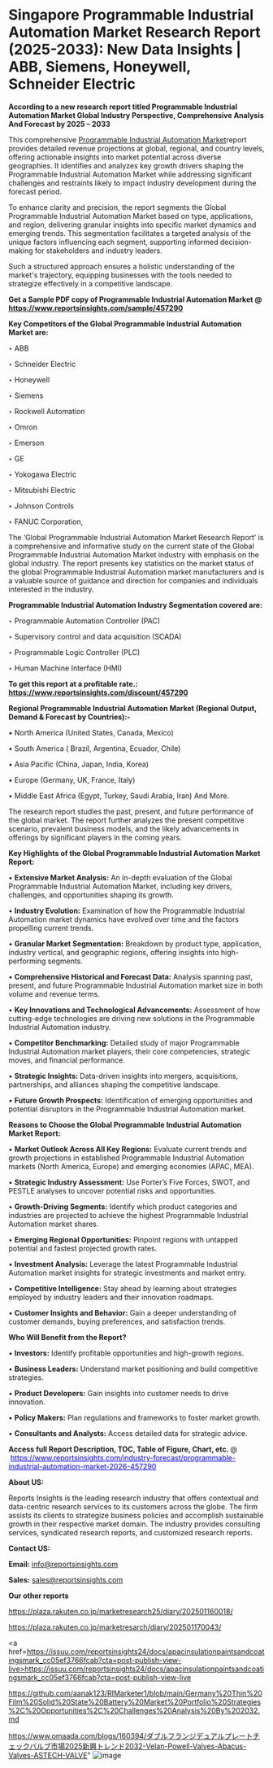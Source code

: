 # Singapore Programmable Industrial Automation Market Research Report (2025-2033): New Data Insights | ABB, Siemens, Honeywell, Schneider Electric

<strong>According to a new research report titled Programmable Industrial Automation Market Global Industry Perspective, Comprehensive Analysis And Forecast by 2025 – 2033</strong>

This comprehensive <a href=https://www.reportsinsights.com/sample/457290>Programmable Industrial Automation Market</a>report provides detailed revenue projections at global, regional, and country levels, offering actionable insights into market potential across diverse geographies. It identifies and analyzes key growth drivers shaping the Programmable Industrial Automation Market while addressing significant challenges and restraints likely to impact industry development during the forecast period.

To enhance clarity and precision, the report segments the Global Programmable Industrial Automation Market based on type, applications, and region, delivering granular insights into specific market dynamics and emerging trends. This segmentation facilitates a targeted analysis of the unique factors influencing each segment, supporting informed decision-making for stakeholders and industry leaders.

Such a structured approach ensures a holistic understanding of the market's trajectory, equipping businesses with the tools needed to strategize effectively in a competitive landscape.

<strong>Get a Sample PDF copy of Programmable Industrial Automation Market </strong><strong>@<a href=https://www.reportsinsights.com/sample/457290 style=color:#0000ff;> https://www.reportsinsights.com/sample/457290</a></strong></font>

<strong>Key Competitors of the Global Programmable Industrial Automation Market are:</strong>

‣ ABB

‣ Schneider Electric

‣ Honeywell

‣ Siemens

‣ Rockwell Automation

‣ Omron

‣ Emerson

‣ GE

‣ Yokogawa Electric

‣ Mitsubishi Electric

‣ Johnson Controls

‣ FANUC Corporation,

The ‘Global Programmable Industrial Automation Market Research Report’ is a comprehensive and informative study on the current state of the Global Programmable Industrial Automation Market industry with emphasis on the global industry. The report presents key statistics on the market status of the global Programmable Industrial Automation market manufacturers and is a valuable source of guidance and direction for companies and individuals interested in the industry.

<strong>Programmable Industrial Automation Industry Segmentation covered are:</strong>

‣ Programmable Automation Controller (PAC)

‣ Supervisory control and data acquisition (SCADA)

‣ Programmable Logic Controller (PLC)

‣ Human Machine Interface (HMI)

<strong>To get this report at a profitable rate.: <a href=https://www.reportsinsights.com/discount/457290 style=color:#0000ff;>https://www.reportsinsights.com/discount/457290</a></strong></font>

<strong>Regional Programmable Industrial Automation Market (Regional Output, Demand &amp; Forecast by Countries):-</strong>

• North America (United States, Canada, Mexico)

• South America ( Brazil, Argentina, Ecuador, Chile)

• Asia Pacific (China, Japan, India, Korea)

• Europe (Germany, UK, France, Italy)

• Middle East Africa (Egypt, Turkey, Saudi Arabia, Iran) And More.

The research report studies the past, present, and future performance of the global market. The report further analyzes the present competitive scenario, prevalent business models, and the likely advancements in offerings by significant players in the coming years.

<strong>Key Highlights of the Global Programmable Industrial Automation Market Report:</strong>

• <strong>Extensive Market Analysis:</strong> An in-depth evaluation of the Global Programmable Industrial Automation Market, including key drivers, challenges, and opportunities shaping its growth.

• <strong>Industry Evolution:</strong> Examination of how the Programmable Industrial Automation market dynamics have evolved over time and the factors propelling current trends.

• <strong>Granular Market Segmentation:</strong> Breakdown by product type, application, industry vertical, and geographic regions, offering insights into high-performing segments.

• <strong>Comprehensive Historical and Forecast Data:</strong> Analysis spanning past, present, and future Programmable Industrial Automation market size in both volume and revenue terms.

• <strong>Key Innovations and Technological Advancements:</strong> Assessment of how cutting-edge technologies are driving new solutions in the Programmable Industrial Automation industry.

• <strong>Competitor Benchmarking:</strong> Detailed study of major Programmable Industrial Automation market players, their core competencies, strategic moves, and financial performance.

• <strong>Strategic Insights:</strong> Data-driven insights into mergers, acquisitions, partnerships, and alliances shaping the competitive landscape.

• <strong>Future Growth Prospects:</strong> Identification of emerging opportunities and potential disruptors in the Programmable Industrial Automation market.

<strong>Reasons to Choose the Global Programmable Industrial Automation Market Report:</strong>

• <strong>Market Outlook Across All Key Regions:</strong> Evaluate current trends and growth projections in established Programmable Industrial Automation markets (North America, Europe) and emerging economies (APAC, MEA).

• <strong>Strategic Industry Assessment:</strong> Use Porter’s Five Forces, SWOT, and PESTLE analyses to uncover potential risks and opportunities.

• <strong>Growth-Driving Segments:</strong> Identify which product categories and industries are projected to achieve the highest Programmable Industrial Automation market shares.

• <strong>Emerging Regional Opportunities:</strong> Pinpoint regions with untapped potential and fastest projected growth rates.

• <strong>Investment Analysis:</strong> Leverage the latest Programmable Industrial Automation market insights for strategic investments and market entry.

• <strong>Competitive Intelligence:</strong> Stay ahead by learning about strategies employed by industry leaders and their innovation roadmaps.

• <strong>Customer Insights and Behavior:</strong> Gain a deeper understanding of customer demands, buying preferences, and satisfaction trends.

<strong>Who Will Benefit from the Report?</strong>

• <strong>Investors:</strong> Identify profitable opportunities and high-growth regions.

• <strong>Business Leaders:</strong> Understand market positioning and build competitive strategies.

• <strong>Product Developers:</strong> Gain insights into customer needs to drive innovation.

• <strong>Policy Makers:</strong> Plan regulations and frameworks to foster market growth.

• <strong>Consultants and Analysts:</strong> Access detailed data for strategic advice.
</ul>
<strong>Access full Report Description, TOC, Table of Figure, Chart, etc. </strong>@  <a href=https://www.reportsinsights.com/industry-forecast/programmable-industrial-automation-market-2026-457290 style=color:#0000ff;>https://www.reportsinsights.com/industry-forecast/programmable-industrial-automation-market-2026-457290</a></font>

<strong><strong>About US</strong>:</strong>

Reports Insights is the leading research industry that offers contextual and data-centric research services to its customers across the globe. The firm assists its clients to strategize business policies and accomplish sustainable growth in their respective market domain. The industry provides consulting services, syndicated research reports, and customized research reports.

<strong>Contact US:</strong>

<p class=""""><b>Email:</b> <a href=mailto:info@reportsinsights.com>info@reportsinsights.com</a></p>
<p class=""""><b>Sales:</b> <a href=mailto:sales@reportsinsights.com>sales@reportsinsights.com</a></p>

<strong>Our other reports</strong>

<a href=https://plaza.rakuten.co.jp/marketresearch25/diary/202501160018/>https://plaza.rakuten.co.jp/marketresearch25/diary/202501160018/</a>

<a href=https://plaza.rakuten.co.jp/marketresarch/diary/202501170043/>https://plaza.rakuten.co.jp/marketresarch/diary/202501170043/</a>

<a href=https://issuu.com/reportsinsights24/docs/apacinsulationpaintsandcoatingsmark_cc05ef3766fcab?cta=post-publish-view-live>https://issuu.com/reportsinsights24/docs/apacinsulationpaintsandcoatingsmark_cc05ef3766fcab?cta=post-publish-view-live</a>

<a href=https://github.com/aanak123/RIMarketer1/blob/main/Germany%20Thin%20Film%20Solid%20State%20Battery%20Market%20Portfolio%20Strategies%2C%20Opportunities%2C%20Challenges%20Analysis%20By%202032.md>https://github.com/aanak123/RIMarketer1/blob/main/Germany%20Thin%20Film%20Solid%20State%20Battery%20Market%20Portfolio%20Strategies%2C%20Opportunities%2C%20Challenges%20Analysis%20By%202032.md</a>

<a href=https://www.omaada.com/blogs/160394/ダブルフランジデュアルプレートチェックバルブ市場2025新興トレンド2032-Velan-Powell-Valves-Abacus-Valves-ASTECH-VALVE>https://www.omaada.com/blogs/160394/ダブルフランジデュアルプレートチェックバルブ市場2025新興トレンド2032-Velan-Powell-Valves-Abacus-Valves-ASTECH-VALVE</a>"
![image](https://github.com/user-attachments/assets/87c122af-243a-46ec-adf6-f7e766695828)
